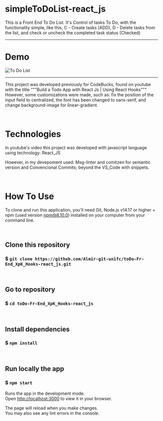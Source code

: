 # simpleToDoList-react_js

This is a Front End To Do List. It's Control of tasks To Do, with the functionality simple, like this, C - Create tasks (ADD), D - Delete tasks from the list,  and check or uncheck the  completed task status (Checked)

----------------------------------------------------------------------------------------------


# Demo

![To Do List](https://demonstracao.png)


--------------------------------------------------------------------------------------

This project was developed previously for  CodeBucks, found on youtube with the title """Build a Todo App with React Js | Using React Hooks"""
However, some customizations were made, such as: fix the position of the input field to centralized, the font has been changed to sans-serif, and change background-image for linear-gradient.


&nbsp;
# Technologies
In youtube's video this project was developed with javascript language using technology: React_JS

However, in my devepoment used:
Msg-linter and comitzen for semantic version and Convencional Commits;  beyond the VS_Code with snippets. 

 
 
&nbsp;
# How To Use

To clone and run this application, you'll need Git, Node.js v14.17 or higher + npm (used version npm@8.10.0) installed on your computer from your command line.




&nbsp;
## Clone this repository
### $ `git clone https://github.com/Almir-git-unifc/toDo-Fr-End_XpK_Hooks-react_js.git`


&nbsp;
## Go to repository
### $ `cd toDo-Fr-End_XpK_Hooks-react_js`


&nbsp;
## Install dependencies
### $ `npm install`


&nbsp;
## Run locally the app
### $ `npm start`
Runs the app in the development mode.\
Open [http://localhost:3000](http://localhost:3000) to view it in your browser.

The page will reload when you make changes.\
You may also see any lint errors in the console.

